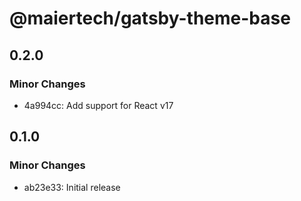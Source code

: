 # @maiertech/gatsby-theme-base

## 0.2.0

### Minor Changes

- 4a994cc: Add support for React v17

## 0.1.0

### Minor Changes

- ab23e33: Initial release
